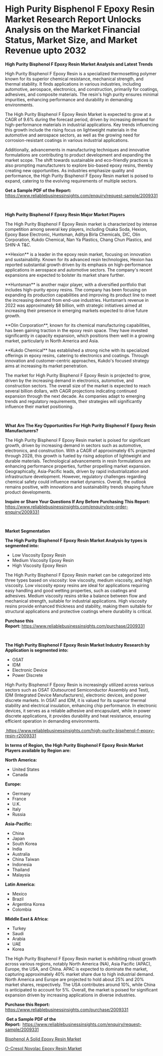 <p><h1>High Purity Bisphenol F Epoxy Resin Market Research Report Unlocks Analysis on the Market Financial Status, Market Size, and Market Revenue upto 2032</h1></p><p><strong>High Purity Bisphenol F Epoxy Resin Market Analysis and Latest Trends</strong></p>
<p><p>High Purity Bisphenol F Epoxy Resin is a specialized thermosetting polymer known for its superior chemical resistance, mechanical strength, and thermal stability. It finds applications in various industries, including automotive, aerospace, electronics, and construction, primarily for coatings, adhesives, and composite materials. The resin's high purity ensures minimal impurities, enhancing performance and durability in demanding environments.</p><p>The High Purity Bisphenol F Epoxy Resin Market is expected to grow at a CAGR of 9.6% during the forecast period, driven by increasing demand for high-performance materials in industrial applications. Key trends influencing this growth include the rising focus on lightweight materials in the automotive and aerospace sectors, as well as the growing need for corrosion-resistant coatings in various industrial applications. </p><p>Additionally, advancements in manufacturing techniques and innovative formulations are contributing to product development and expanding the market scope. The shift towards sustainable and eco-friendly practices is also prompting manufacturers to explore bio-based epoxy resins, thereby creating new opportunities. As industries emphasize quality and performance, the High Purity Bisphenol F Epoxy Resin market is poised to expand, catering to the evolving requirements of multiple sectors.</p></p>
<p><strong>Get a Sample PDF of the Report:&nbsp;</strong> <a href="https://www.reliablebusinessinsights.com/enquiry/request-sample/2009331?utm_campaign=1106&utm_medium=2&utm_source=Github&utm_content=ia&utm_term=05022025&utm_id=high-purity-bisphenol-f-epoxy-resin">https://www.reliablebusinessinsights.com/enquiry/request-sample/2009331</a></p>
<p>&nbsp;</p>
<p><strong>High Purity Bisphenol F Epoxy Resin Major Market Players</strong></p>
<p><p>The High Purity Bisphenol F Epoxy Resin market is characterized by intense competition among several key players, including Osaka Soda, Hexion, Epoxy Base Electronic, Huntsman, Aditya Birla Chemicals, DIC, Olin Corporation, Kukdo Chemical, Nan Ya Plastics, Chang Chun Plastics, and SHIN-A T&C. </p><p>**Hexion** is a leader in the epoxy resin market, focusing on innovation and sustainability. Known for its advanced resin technologies, Hexion has reported substantial growth driven by its emphasis on high-performance applications in aerospace and automotive sectors. The company's recent expansions are expected to bolster its market share further.</p><p>**Huntsman** is another major player, with a diversified portfolio that includes high-purity epoxy resins. The company has been focusing on expanding its production capabilities and improving its product line to meet the increasing demand from end-use industries. Huntsman’s revenue in 2022 was approximately $8 billion, with strategic initiatives aimed at increasing their presence in emerging markets expected to drive future growth.</p><p>**Olin Corporation**, known for its chemical manufacturing capabilities, has been gaining traction in the epoxy resin space. They have invested significantly in capacity expansion, which positions them well in a growing market, particularly in North America and Asia. </p><p>**Kukdo Chemical** has established a strong niche with its specialized offerings in epoxy resins, catering to electronics and coatings. Through innovation and customer-centric approaches, Kukdo's focused strategy aims at increasing its market penetration.</p><p>The market for High Purity Bisphenol F Epoxy Resin is projected to grow, driven by the increasing demand in electronics, automotive, and construction sectors. The overall size of the market is expected to reach several billion dollars, with CAGR projections indicating continued expansion through the next decade. As companies adapt to emerging trends and regulatory requirements, their strategies will significantly influence their market positioning.</p></p>
<p>&nbsp;</p>
<p><strong>What Are The Key Opportunities For High Purity Bisphenol F Epoxy Resin Manufacturers?</strong></p>
<p><p>The High Purity Bisphenol F Epoxy Resin market is poised for significant growth, driven by increasing demand in sectors such as automotive, electronics, and construction. With a CAGR of approximately 6% projected through 2028, this growth is fueled by rising adoption of lightweight and durable materials. Technological advancements in resin formulations are enhancing performance properties, further propelling market expansion. Geographically, Asia-Pacific leads, driven by rapid industrialization and infrastructure development. However, regulatory challenges regarding chemical safety could influence market dynamics. Overall, the outlook remains positive, with innovations and sustainability trends shaping future product developments.</p></p>
<p><strong>Inquire or Share Your Questions If Any Before Purchasing This Report:</strong> <a href="https://www.reliablebusinessinsights.com/enquiry/pre-order-enquiry/2009331?utm_campaign=1106&utm_medium=2&utm_source=Github&utm_content=ia&utm_term=05022025&utm_id=high-purity-bisphenol-f-epoxy-resin">https://www.reliablebusinessinsights.com/enquiry/pre-order-enquiry/2009331</a></p>
<p>&nbsp;</p>
<p><strong>Market Segmentation</strong></p>
<p><strong>The High Purity Bisphenol F Epoxy Resin Market Analysis by types is segmented into:</strong></p>
<p><ul><li>Low Viscosity Epoxy Resin</li><li>Medium Viscosity Epoxy Resin</li><li>High Viscosity Epoxy Resin</li></ul></p>
<p><p>The High Purity Bisphenol F Epoxy Resin market can be categorized into three types based on viscosity: low viscosity, medium viscosity, and high viscosity. Low viscosity epoxy resins are ideal for applications requiring easy handling and good wetting properties, such as coatings and adhesives. Medium viscosity resins strike a balance between flow and mechanical strength, suitable for industrial applications. High viscosity resins provide enhanced thickness and stability, making them suitable for structural applications and protective coatings where durability is critical.</p></p>
<p><strong>Purchase this Report:&nbsp;</strong><a href="https://www.reliablebusinessinsights.com/purchase/2009331?utm_campaign=1106&utm_medium=2&utm_source=Github&utm_content=ia&utm_term=05022025&utm_id=high-purity-bisphenol-f-epoxy-resin">https://www.reliablebusinessinsights.com/purchase/2009331</a></p>
<p>&nbsp;</p>
<p><strong>The High Purity Bisphenol F Epoxy Resin Market Industry Research by Application is segmented into:</strong></p>
<p><ul><li>OSAT</li><li>IDM</li><li>Electronic Device</li><li>Power Discrete</li></ul></p>
<p><p>High Purity Bisphenol F Epoxy Resin is increasingly utilized across various sectors such as OSAT (Outsourced Semiconductor Assembly and Test), IDM (Integrated Device Manufacturers), electronic devices, and power discrete markets. In OSAT and IDM, it is valued for its superior thermal stability and electrical insulation, enhancing chip performance. In electronic devices, it serves as a reliable adhesive and encapsulant, while in power discrete applications, it provides durability and heat resistance, ensuring efficient operation in demanding environments.</p></p>
<p><a href="https://www.reliablebusinessinsights.com/high-purity-bisphenol-f-epoxy-resin-r2009331?utm_campaign=1106&utm_medium=2&utm_source=Github&utm_content=ia&utm_term=05022025&utm_id=high-purity-bisphenol-f-epoxy-resin">&nbsp;https://www.reliablebusinessinsights.com/high-purity-bisphenol-f-epoxy-resin-r2009331</a></p>
<p><strong>In terms of Region, the High Purity Bisphenol F Epoxy Resin Market Players available by Region are:</strong></p>
<p>
    <p> <strong> North America: </strong>
        <ul>
            <li>United States</li>
            <li>Canada</li>
        </ul>
        </p> 
    <p> <strong> Europe: </strong>
        <ul>
            <li>Germany</li>
            <li>France</li>
            <li>U.K.</li>
            <li>Italy</li>
            <li>Russia</li>
        </ul>
        </p> 
    <p> <strong> Asia-Pacific: </strong>
        <ul>
            <li>China</li>
            <li>Japan</li>
            <li>South Korea</li>
            <li>India</li>
            <li>Australia</li>
            <li>China Taiwan</li>
            <li>Indonesia</li>
            <li>Thailand</li>
            <li>Malaysia</li>
        </ul>
        </p> 
    <p> <strong> Latin America: </strong>
        <ul>
            <li>Mexico</li>
            <li>Brazil</li>
            <li>Argentina Korea</li>
            <li>Colombia</li>
        </ul>
        </p> 
    <p> <strong> Middle East & Africa: </strong>
        <ul>
            <li>Turkey</li>
            <li>Saudi</li>
            <li>Arabia</li>
            <li>UAE</li>
            <li>Korea</li>
        </ul>
    </p>
    </p>
<p><p>The High Purity Bisphenol F Epoxy Resin market is exhibiting robust growth across various regions, notably North America (NA), Asia Pacific (APAC), Europe, the USA, and China. APAC is expected to dominate the market, capturing approximately 40% market share due to high industrial demand. North America and Europe are projected to hold about 25% and 20% market shares, respectively. The USA contributes around 10%, while China is anticipated to account for 5%. Overall, the market is poised for significant expansion driven by increasing applications in diverse industries.</p></p>
<p><strong>Purchase this Report: </strong><a href="https://www.reliablebusinessinsights.com/purchase/2009331?utm_campaign=1106&utm_medium=2&utm_source=Github&utm_content=ia&utm_term=05022025&utm_id=high-purity-bisphenol-f-epoxy-resin">https://www.reliablebusinessinsights.com/purchase/2009331</a></p>
<p>&nbsp;<strong>Get a Sample PDF of the Report:&nbsp;&nbsp;</strong><a href="https://www.reliablebusinessinsights.com/enquiry/request-sample/2009331?utm_campaign=1106&utm_medium=2&utm_source=Github&utm_content=ia&utm_term=05022025&utm_id=high-purity-bisphenol-f-epoxy-resin">https://www.reliablebusinessinsights.com/enquiry/request-sample/2009331</a></p>
<p><strong></strong></p>
<p><p><a href="https://github.com/borgomornar/Market-Research-Report-List-1/blob/main/bisphenol-a-solid-epoxy-resin-market.md?utm_campaign=1106&utm_medium=2&utm_source=Github&utm_content=ia&utm_term=05022025&utm_id=high-purity-bisphenol-f-epoxy-resin">Bisphenol A Solid Epoxy Resin Market</a></p><p><a href="https://github.com/simurmarzoa/Market-Research-Report-List-1/blob/main/o-cresol-novolac-epoxy-resin-market.md?utm_campaign=1106&utm_medium=2&utm_source=Github&utm_content=ia&utm_term=05022025&utm_id=high-purity-bisphenol-f-epoxy-resin">O-Cresol Novolac Epoxy Resin Market</a></p></p>